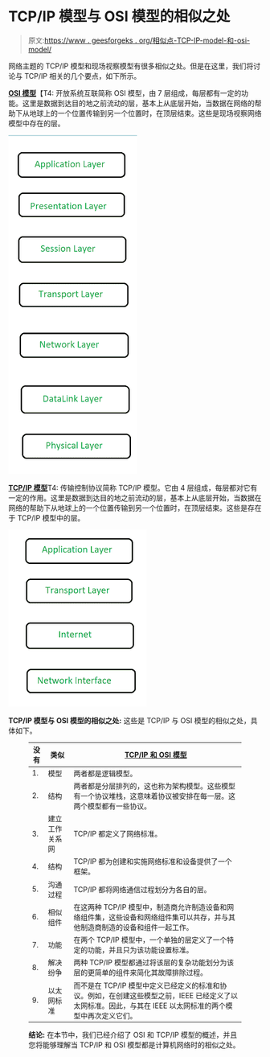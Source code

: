 # TCP/IP 模型与 OSI 模型的相似之处

> 原文:[https://www . geesforgeks . org/相似点-TCP-IP-model-和-osi-model/](https://www.geeksforgeeks.org/similarities-between-tcp-ip-model-and-osi-model/)

网络主题的 TCP/IP 模型和现场视察模型有很多相似之处。但是在这里，我们将讨论与 TCP/IP 相关的几个要点，如下所示。

[**OSI 模型**](https://www.geeksforgeeks.org/layers-of-osi-model/)【T4:
开放系统互联简称 OSI 模型，由 7 层组成，每层都有一定的功能。这里是数据到达目的地之前流动的层，基本上从底层开始，当数据在网络的帮助下从地球上的一个位置传输到另一个位置时，在顶层结束。这些是现场视察网络模型中存在的层。

![](img/959a407f7d7c79960f3f0ef1244981dd.png)

[**TCP/IP 模型**](https://www.geeksforgeeks.org/tcp-ip-model/)T4:
传输控制协议简称 TCP/IP 模型。它由 4 层组成，每层都对它有一定的作用。这里是数据到达目的地之前流动的层，基本上从底层开始，当数据在网络的帮助下从地球上的一个位置传输到另一个位置时，在顶层结束。这些是存在于 TCP/IP 模型中的层。

![](img/7cc989995c85d8ad99ce9e8cada11292.png)

**TCP/IP 模型与 OSI 模型的相似之处:**
这些是 TCP/IP 与 OSI 模型的相似之处，具体如下。

<figure class="table">

| 没有 | 类似 | [TCP/IP 和 OSI 模型](https://www.geeksforgeeks.org/osi-tcp-ip-and-hybrid-models/) |
| --- | --- | --- |
| 1. | 模型 | 两者都是逻辑模型。 |
| 2. | 结构 | 两者都是分层排列的，这也称为架构模型。这些模型有一个协议堆栈，这意味着协议被安排在每一层。这两个模型都有一些协议。 |
| 3. | 建立工作关系网 | TCP/IP 都定义了网络标准。 |
| 4. | 结构 | TCP/IP 都为创建和实施网络标准和设备提供了一个框架。 |
| 5. | 沟通过程 | TCP/IP 都将网络通信过程划分为各自的层。 |
| 6. | 相似组件 | 在这两种 TCP/IP 模型中，制造商允许制造设备和网络组件集，这些设备和网络组件集可以共存，并与其他制造商制造的设备和组件一起工作。 |
| 7. | 功能 | 在两个 TCP/IP 模型中，一个单独的层定义了一个特定的功能，并且只为该功能设置标准。 |
| 8. | 解决纷争 | 两种 TCP/IP 模型都通过将该层的复杂功能划分为该层的更简单的组件来简化其故障排除过程。 |
| 9. | 以太网标准 | 而不是在 TCP/IP 模型中定义已经定义的标准和协议。例如，在创建这些模型之前，IEEE 已经定义了以太网标准。因此，与其在 IEEE 以太网标准的两个模型中再次定义它们。 |

**结论:**
在本节中，我们已经介绍了 OSI 和 TCP/IP 模型的概述，并且您将能够理解当 TCP/IP 和 OSI 模型都是计算机网络时的相似之处。

</figure>